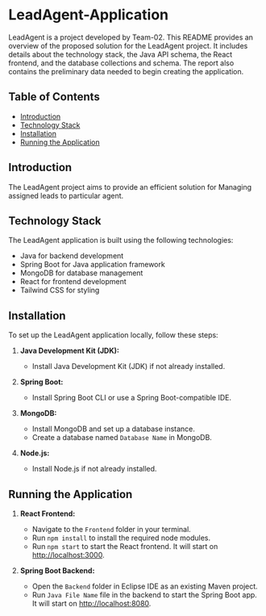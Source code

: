 # LeadAgent-Application

LeadAgent is a project developed by Team-02. This README provides an overview of the proposed solution for the LeadAgent project. It includes details about the technology stack, the Java API schema, the React frontend, and the database collections and schema. The report also contains the preliminary data needed to begin creating the application.

## Table of Contents

- [Introduction](#introduction)
- [Technology Stack](#technology-stack)
- [Installation](#installation)
- [Running the Application](#running-the-application)

## Introduction

The LeadAgent project aims to provide an efficient solution for Managing assigned leads to particular agent.

## Technology Stack

The LeadAgent application is built using the following technologies:

- Java for backend development
- Spring Boot for Java application framework
- MongoDB for database management
- React for frontend development
- Tailwind CSS for styling

## Installation

To set up the LeadAgent application locally, follow these steps:

1. **Java Development Kit (JDK):**
   - Install Java Development Kit (JDK) if not already installed.

2. **Spring Boot:**
   - Install Spring Boot CLI or use a Spring Boot-compatible IDE.

3. **MongoDB:**
   - Install MongoDB and set up a database instance.
   - Create a database named `Database Name` in MongoDB.

4. **Node.js:**
   - Install Node.js if not already installed.

## Running the Application

1. **React Frontend:**
   - Navigate to the `Frontend` folder in your terminal.
   - Run `npm install` to install the required node modules.
   - Run `npm start` to start the React frontend. It will start on [http://localhost:3000](http://localhost:3000).

2. **Spring Boot Backend:**
   - Open the `Backend` folder in Eclipse IDE as an existing Maven project.
   - Run `Java File Name` file in the backend to start the Spring Boot app. It will start on [http://localhost:8080](http://localhost:8080).
